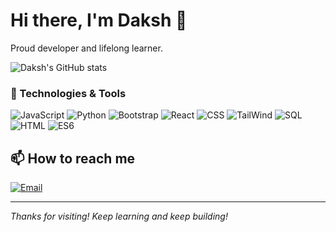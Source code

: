 # Hi there, I'm Daksh 👋

Proud developer and lifelong learner.

![Daksh's GitHub stats](https://github-readme-stats.vercel.app/api?username=dakshgarg1311&show_icons=true&theme=radical&rank_icon=github&count_private=true)

### 🔧 Technologies & Tools

![JavaScript](https://img.shields.io/badge/-JavaScript-333333?style=flat&logo=javascript)
![Python](https://img.shields.io/badge/-Python-333333?style=flat&logo=python)
![Bootstrap](https://img.shields.io/badge/-Bootstrap-333333?style=flat&logo=bootstrap)
![React](https://img.shields.io/badge/-React-333333?style=flat&logo=react)
![CSS](https://img.shields.io/badge/-CSS-333333?style=flat&logo=css3)
![TailWind](https://img.shields.io/badge/-TailWind.css-333333?style=flat&logo=css3)
![SQL](https://img.shields.io/badge/-SQL-333333?style=flat&logo=postgresql)
![HTML](https://img.shields.io/badge/-HTML-333333?style=flat&logo=html5)
![ES6](https://img.shields.io/badge/-Es6-333333?style=flat&logo=javascript)

## 📫 How to reach me

[![Email](https://img.shields.io/badge/-Email-D14836?style=flat&logo=gmail&logoColor=white)](mailto:thedakshgarg@gmail.com)

---

_Thanks for visiting! Keep learning and keep building!_
